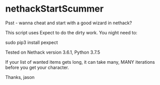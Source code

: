 # nethackStartScummer
Psst - wanna cheat and start with a good wizard in nethack?

This script uses Expect to do the dirty work.  You night need to:

sudo pip3 install pexpect


Tested on Nethack version 3.6.1, Python 3.7.5

If your list of wanted items gets long, it can take many, MANY iterations before you get your character.

Thanks,
jason
